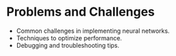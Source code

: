 # Problems and Challenges

* Common challenges in implementing neural networks.
* Techniques to optimize performance.
* Debugging and troubleshooting tips.
